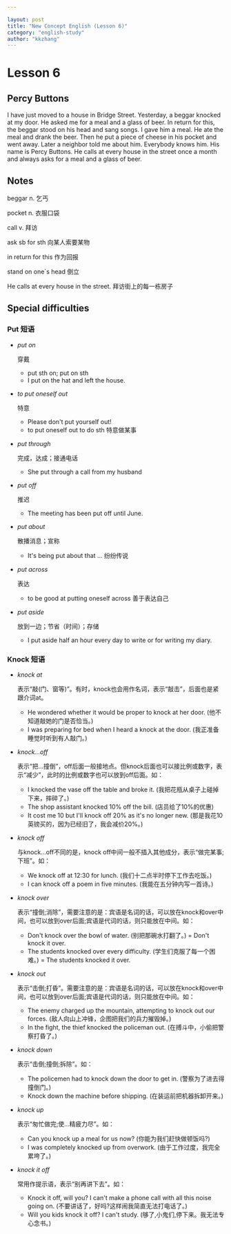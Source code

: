 ```yaml
---

layout: post
title: "New Concept English (Lesson 6)"
category: "english-study"
author: "kkzhang"
---
```


# Lesson 6

## Percy Buttons

I have just moved to a house in Bridge Street. Yesterday, a beggar knocked at my door. He asked me for a meal and a glass of beer. In return for this, the beggar stood on his head and sang songs. I gave him a meal. He ate the meal and drank the beer. Then he put a piece of cheese in his pocket and went away. Later a neighbor told me about him. Everybody knows him. His name is Percy Buttons. He calls at every house in the street once a month and always asks for a meal and a glass of beer.

## Notes

beggar n. 乞丐

pocket n. 衣服口袋

call v. 拜访

ask sb for sth 向某人索要某物

in return for this 作为回报

stand on one`s head 倒立

He calls at every house in the street. 拜访街上的每一栋房子

## Special difficulties

### Put 短语

- *put on*

   穿戴

  - put sth on; put on sth
  - I put on the hat and left the house.

- *to put oneself out*

   特意

  - Please don't put yourself out!
  - to put oneself out to do sth 特意做某事

- *put through*

   完成，达成；接通电话

  - She put through a call from my husband

- *put off*

   推迟

  - The meeting has been put off until June.

- *put about*

   散播消息；宣称

  - It's being put about that … 纷纷传说

- *put across*

   表达

  - to be good at putting oneself across 善于表达自己

- *put aside*

   放到一边；节省（时间）；存储

  - I put aside half an hour every day to write or for writing my diary.

### Knock 短语

- *knock at*

   表示“敲(门、窗等)”。有时，knock也会用作名词，表示“敲击”，后面也是紧跟介词at。

  - He wondered whether it would be proper to knock at her door. (他不知道敲她的门是否恰当。)
  - I was preparing for bed when I heard a knock at the door. (我正准备睡觉时听到有人敲门。)

- *knock...off*

   表示“把...撞倒”，off后面一般接地点。但knock后面也可以接比例或数字，表示“减少”，此时的比例或数字也可以放到off后面。如：

  - I knocked the vase off the table and broke it. (我把花瓶从桌子上碰掉下来，摔碎了。)
  - The shop assistant knocked 10% off the bill. (店员给了10%的优惠)
  - It cost me 10 but I'll knock off 20% as it's no longer new. (那是我花10英镑买的，因为已经旧了，我会减价20%。)

- *knock off*

   与knock...off不同的是，knock off中间一般不插入其他成分，表示“做完某事;下班”。如：

  - We knock off at 12:30 for lunch. (我们十二点半时停下工作去吃饭。)
  - I can knock off a poem in five minutes. (我能在五分钟内写一首诗。)

- *knock over*

   表示“撞倒;消除”，需要注意的是：宾语是名词的话，可以放在knock和over中间，也可以放到over后面;宾语是代词的话，则只能放在中间。如：

  - Don't knock over the bowl of water. (别把那碗水打翻了。) = Don't knock it over.
  - The students knocked over every difficulty. (学生们克服了每一个困难。) = The students knocked it over.

- *knock out*

   表示“击倒;打昏”。需要注意的是：宾语是名词的话，可以放在knock和over中间，也可以放到over后面;宾语是代词的话，则只能放在中间。如：

  - The enemy charged up the mountain, attempting to knock out our forces. (敌人向山上冲锋，企图把我们的兵力摧毁掉。)
  - In the fight, the thief knocked the policeman out. (在搏斗中，小偷把警察打昏了。)

- *knock down*

   表示“击倒;撞倒;拆除”。如：

  - The policemen had to knock down the door to get in. (警察为了进去得撞倒门。)
  - Knock down the machine before shipping. (在装运前把机器拆卸开来。)

- *knock up*

   表示“匆忙做完;使...精疲力尽”。如：

  - Can you knock up a meal for us now? (你能为我们赶快做顿饭吗?)
  - I was completely knocked up from overwork. (由于工作过度，我完全累垮了。)

- *knock it off*

   常用作提示语，表示“别再讲下去”。如：

  - Knock it off, will you? I can't make a phone call with all this noise going on. (不要讲话了，好吗?这样闹我简直无法打电话了。)
  - Will you kids knock it off? I can't study. (够了,小鬼们,停下来。我无法专心念书。)